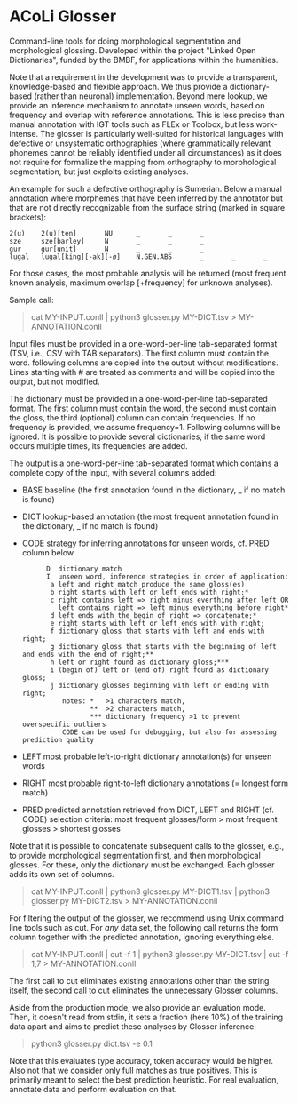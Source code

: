 # ACoLi Glosser

Command-line tools for doing morphological segmentation and morphological glossing. Developed within the project "Linked Open Dictionaries", funded by the BMBF, for applications within the humanities.

Note that a requirement in the development was to provide a transparent, knowledge-based and flexible approach. We thus provide a dictionary-based (rather than neuronal) implementation. Beyond mere lookup, we provide an inference mechanism to annotate unseen words, based on frequency and overlap with reference annotations. This is less precise than manual annotation with IGT tools such as FLEx or Toolbox, but less work-intense. The glosser is particularly well-suited for historical languages with defective or unsystematic orthographies (where grammatically relevant phonemes cannot be reliably identified under all circumstances) as it does not require for formalize the mapping from orthography to morphological segmentation, but just exploits existing analyses.

An example for such a defective orthography is Sumerian. Below a manual annotation where morphemes that have been inferred by the annotator but that are not directly recognizable from the surface string (marked in square brackets):

    2(u)    2(u)[ten]       NU      _       _       _
    sze     sze[barley]     N       _       _       _
    gur     gur[unit]       N       _       _       _
    lugal   lugal[king][-ak][-ø]    N.GEN.ABS       _       _       _

For those cases, the most probable analysis will be returned (most frequent known analysis, maximum overlap [+frequency] for unknown analyses).

Sample call:

> cat MY-INPUT.conll | python3 glosser.py MY-DICT.tsv > MY-ANNOTATION.conll

Input files must be provided in a one-word-per-line tab-separated format (TSV, i.e., CSV with TAB separators). The first column must contain the word. following columns are copied into the output without modifications.
Lines starting with # are treated as comments and will be copied into the output, but not modified.

The dictionary must be provided in a one-word-per-line tab-separated format. The first column must contain the word, the second must contain the gloss, the third (optional) column can contain frequencies. If no frequency is provided, we assume frequency=1. Following columns will be ignored. It is possible to provide several dictionaries, if the same word occurs multiple times, its frequencies are added.

The output is a one-word-per-line tab-separated format which contains a complete copy of the input, with several columns added:
- BASE baseline (the first annotation found in the dictionary, _ if no match is found)
- DICT lookup-based annotation (the most frequent annotation found in the dictionary, _ if no match is found)
- CODE strategy for inferring annotations for unseen words, cf. PRED column below

            D  dictionary match
            I  unseen word, inference strategies in order of application:
             a left and right match produce the same gloss(es)
             b right starts with left or left ends with right;*
             c right contains left => right minus everthing after left OR
               left contains right => left minus everything before right*
             d left ends with the begin of right => concatenate;*
             e right starts with left or left ends with with right;
             f dictionary gloss that starts with left and ends with right;
             g dictionary gloss that starts with the beginning of left and ends with the end of right;**
             h left or right found as dictionary gloss;***
             i (begin of) left or (end of) right found as dictionary gloss;
             j dictionary glosses beginning with left or ending with right;
                notes: *   >1 characters match,
                       **  >2 characters match,
                       *** dictionary frequency >1 to prevent overspecific outliers
                CODE can be used for debugging, but also for assessing prediction quality

- LEFT most probable left-to-right dictionary annotation(s) for unseen words
- RIGHT most probable right-to-left dictionary annotations (= longest form match)
- PRED predicted annotation retrieved from DICT, LEFT and RIGHT (cf. CODE)
                selection criteria: most frequent glosses/form > most frequent glosses > shortest glosses

Note that it is possible to concatenate subsequent calls to the glosser, e.g., to provide morphological segmentation first, and then morphological glosses. For these, only the dictionary must be exchanged. Each glosser adds its own set of columns.

> cat MY-INPUT.conll | python3 glosser.py MY-DICT1.tsv | python3 glosser.py MY-DICT2.tsv > MY-ANNOTATION.conll

For filtering the output of the glosser, we recommend using Unix command line tools such as cut. For *any* data set, the following call returns the form column together with the predicted annotation, ignoring everything else.

> cat MY-INPUT.conll | cut -f 1 | python3 glosser.py MY-DICT.tsv | cut -f 1,7 > MY-ANNOTATION.conll

The first call to cut eliminates existing annotations other than the string itself, the second call to cut eliminates the unnecessary Glosser columns.

Aside from the production mode, we also provide an evaluation mode. Then, it doesn't read from stdin, it sets a fraction (here 10%) of the training data apart and aims to predict these analyses by Glosser inference:

> python3 glosser.py dict.tsv -e 0.1

Note that this evaluates type accuracy, token accuracy would be higher. Also not that we consider only full matches as true positives. This is primarily meant to select the best prediction heuristic. For real evaluation, annotate data and perform evaluation on that.
